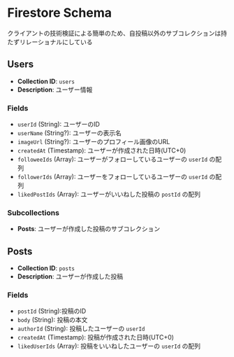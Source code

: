 # Firestore Schema

クライアントの技術検証による簡単のため、自投稿以外のサブコレクションは持たずリレーショナルにしている

## Users

- **Collection ID**: `users`
- **Description**: ユーザー情報

### Fields

- `userId` (String): ユーザーのID
- `userName` (String?): ユーザーの表示名
- `imageUrl` (String?): ユーザーのプロフィール画像のURL
- `createdAt` (Timestamp): ユーザーが作成された日時(UTC+0)
- `followeeIds` (Array): ユーザーがフォローしているユーザーの `userId` の配列
- `followerIds` (Array): ユーザーをフォローしているユーザーの `userId` の配列
- `likedPostIds` (Array): ユーザーがいいねした投稿の `postId` の配列

### Subcollections

- **Posts**: ユーザーが作成した投稿のサブコレクション

## Posts

- **Collection ID**: `posts`
- **Description**: ユーザーが作成した投稿

### Fields

- `postId` (String):投稿のID
- `body` (String): 投稿の本文
- `authorId` (String): 投稿したユーザーの `userId`
- `createdAt` (Timestamp): 投稿が作成された日時(UTC+0)
- `likedUserIds` (Array): 投稿をいいねしたユーザーの `userId` の配列
